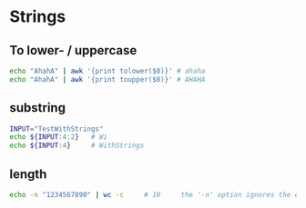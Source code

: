 # Strings

## To lower- / uppercase

```bash
echo "AhahA" | awk '{print tolower($0)}' # ahaha
echo "AhahA" | awk '{print toupper($0)}' # AHAHA
```

## substring

```bash
INPUT="TestWithStrings"
echo ${INPUT:4:2}   # Wi
echo ${INPUT:4}     # WithStrings
```

## length

```bash
echo -n "1234567890" | wc -c     # 10     the '-n' option ignores the eod of line character
```
